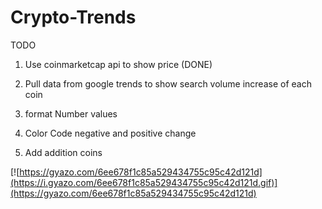 # Crypto-Trends

TODO


1. Use coinmarketcap api to show price (DONE)

2. Pull data from google trends to show search volume increase of each coin

3. format Number values

4. Color Code negative and positive change

5. Add addition coins

[![https://gyazo.com/6ee678f1c85a529434755c95c42d121d](https://i.gyazo.com/6ee678f1c85a529434755c95c42d121d.gif)](https://gyazo.com/6ee678f1c85a529434755c95c42d121d)
